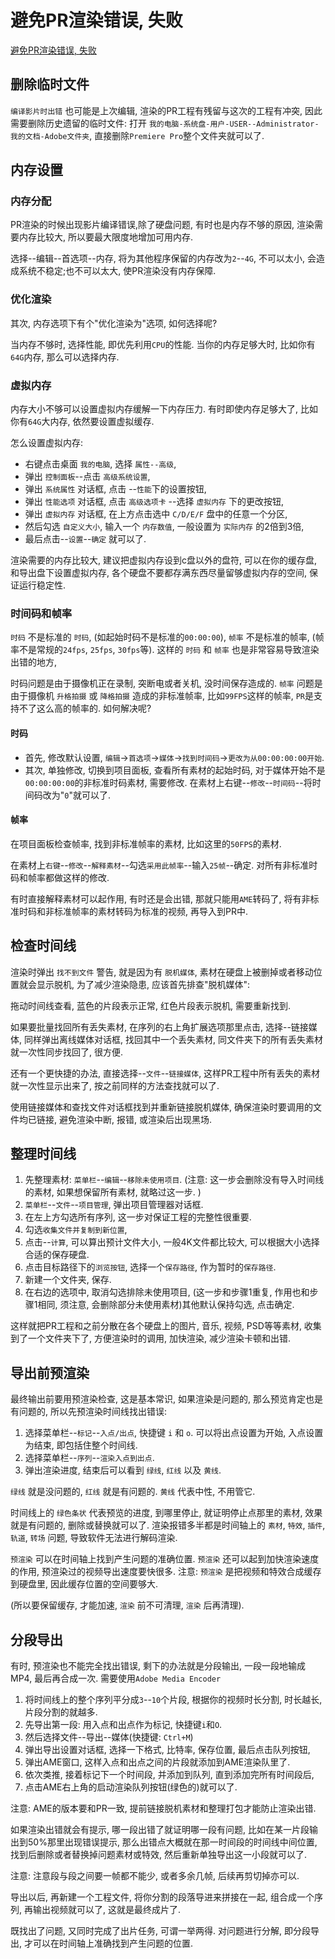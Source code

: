 # 避免PR渲染错误, 失败

[避免PR渲染错误, 失败](https://zhuanlan.zhihu.com/p/83595879)

## 删除临时文件

`编译影片时出错` 也可能是上次编辑, 渲染的PR工程有残留与这次的工程有冲突,
因此需要删除历史遗留的临时文件:
打开 `我的电脑-系统盘-用户-USER--Administrator-我的文档-Adobe文件夹`,
直接删除`Premiere Pro`整个文件夹就可以了.

## 内存设置

### 内存分配

PR渲染的时候出现影片编译错误,除了硬盘问题, 有时也是内存不够的原因,
渲染需要内存比较大, 所以要最大限度地增加可用内存.

选择--编辑--首选项--内存, 将为其他程序保留的内存改为`2`--`4G`,
不可以太小, 会造成系统不稳定;也不可以太大, 使PR渲染没有内存保障.

### 优化渲染

其次, 内存选项下有个"优化渲染为"选项, 如何选择呢?

当内存不够时, 选择性能, 即优先利用`CPU`的性能.
当你的内存足够大时, 比如你有`64G`内存, 那么可以选择内存.

### 虚拟内存

内存大小不够可以设置虚拟内存缓解一下内存压力.
有时即使内存足够大了, 比如你有`64G`大内存, 依然要设置虚拟缓存.

怎么设置虚拟内存:

+ 右键点击桌面 `我的电脑`, 选择 `属性--高级`,
+ 弹出 `控制面板`--点击 `高级系统设置`,
+ 弹出 `系统属性` 对话框, 点击 --`性能`下的设置按钮,
+ 弹出 `性能选项` 对话框, 点击 `高级选项卡` --选择 `虚拟内存` 下的更改按钮,
+ 弹出 `虚拟内存` 对话框, 在上方点击选中 `C/D/E/F` 盘中的任意一个分区,
+ 然后勾选 `自定义大小`, 输入一个 `内存数值`, 一般设置为 `实际内存` 的2倍到3倍,
+ 最后点击--`设置`--`确定` 就可以了.

渲染需要的内存比较大, 建议把虚拟内存设到c盘以外的盘符,
可以在你的缓存盘, 和导出盘下设置虚拟内存,
各个硬盘不要都存满东西尽量留够虚拟内存的空间, 保证运行稳定性.

### 时间码和帧率

`时码` 不是标准的 `时码`, (如起始时码不是标准的`00:00:00`),
`帧率` 不是标准的帧率, (帧率不是常规的`24fps`, `25fps`, `30fps`等).
这样的 `时码` 和 `帧率` 也是非常容易导致渲染出错的地方,

时码问题是由于摄像机正在录制, 突断电或者关机, 没时间保存造成的.
`帧率` 问题是由于摄像机 `升格拍摄` 或 `降格拍摄` 造成的非标准帧率,
比如`99FPS`这样的帧率, `PR`是支持不了这么高的帧率的. 如何解决呢?

#### 时码

+ 首先, 修改默认设置, `编辑`→`首选项`→`媒体`→`找到时间码`→`更改为从00:00:00:00开始`.
+ 其次, 单独修改, 切换到项目面板, 查看所有素材的起始时码,
对于媒体开始不是`00:00:00:00`的非标准时码素材, 需要修改.
在素材上右键--`修改`--`时间码`--将时间码改为"`0`"就可以了.

#### 帧率

在项目面板检查帧率, 找到非标准帧率的素材, 比如这里的`50FPS`的素材.

在素材上`右键`--`修改`--`解释素材`--勾选`采用此帧率`--输入`25帧`--确定.
对所有非标准时码和帧率都做这样的修改.

有时直接解释素材可以起作用, 有时还是会出错,
那就只能用`AME`转码了, 将有非标准时码和非标准帧率的素材转码为标准的视频, 再导入到PR中.

## 检查时间线

渲染时弹出 `找不到文件` 警告, 就是因为有 `脱机媒体`,
素材在硬盘上被删掉或者移动位置就会显示脱机, 为了减少渲染隐患, 应该首先排查"脱机媒体":

拖动时间线查看, 蓝色的片段表示正常, 红色片段表示脱机, 需要重新找到.

如果要批量找回所有丢失素材, 在序列的右上角扩展选项那里点击,
选择--链接媒体, 同样弹出离线媒体对话框, 找回其中一个丢失素材,
同文件夹下的所有丢失素材就一次性同步找回了, 很方便.

还有一个更快捷的办法, 直接选择--`文件`--`链接媒体`,
这样PR工程中所有丢失的素材就一次性显示出来了, 按之前同样的方法查找就可以了.

使用链接媒体和查找文件对话框找到并重新链接脱机媒体,
确保渲染时要调用的文件均已链接, 避免渲染中断, 报错, 或渲染后出现黑场.

## 整理时间线

1. 先整理素材: `菜单栏`--`编辑`--`移除未使用项目`.
(注意: 这一步会删除没有导入时间线的素材, 如果想保留所有素材, 就略过这一步. )
1. `菜单栏`--`文件`--`项目管理`, 弹出项目管理器对话框.
1. 在左上方勾选所有序列, 这一步对保证工程的完整性很重要.
1. 勾选`收集文件并复制到新位置`,
1. 点击--`计算`, 可以算出预计文件大小, 一般4K文件都比较大, 可以根据大小选择合适的保存硬盘.
1. 点击目标路径下的`浏览按钮`, 选择一个`保存路径`, 作为暂时的`保存路径`.
1. 新建一个文件夹, 保存.
1. 在右边的选项中, 取消勾选排除未使用项目, (这一步和步骤1重复, 作用也和步骤1相同, 须注意, 会删除部分未使用素材)其他默认保持勾选, 点击确定.

这样就把PR工程和之前分散在各个硬盘上的图片, 音乐, 视频, PSD等等素材, 收集到了一个文件夹下了, 方便渲染时的调用, 加快渲染, 减少渲染卡顿和出错.

## 导出前预渲染

最终输出前要用预渲染检查, 这是基本常识,
如果渲染是问题的, 那么预览肯定也是有问题的, 所以先预渲染时间线找出错误:

1. 选择菜单栏--`标记`--`入点/出点`, 快捷键 `i` 和 `o`.
可以将出点设置为开始, 入点设置为结束, 即包括住整个时间线.
2. 选择菜单栏--`序列`--`渲染入点到出点`.
3. 弹出渲染进度, 结束后可以看到 `绿线`, `红线` 以及 `黄线`.

`绿线` 就是没问题的, `红线` 就是有问题的. `黄线` 代表中性, 不用管它.

时间线上的 `绿色条状` 代表预览的进度,
到哪里停止, 就证明停止点那里的素材, 效果就是有问题的, 删除或替换就可以了.
渲染报错多半都是时间轴上的 `素材`, `特效`, `插件`, `轨道`, `转场` 问题, 导致软件无法进行解码渲染.

`预渲染` 可以在时间轴上找到产生问题的准确位置.
`预渲染` 还可以起到加快渲染速度的作用, 预渲染过的视频导出速度要快很多.
注意: `预渲染` 是把视频和特效合成缓存到硬盘里, 因此缓存位置的空间要够大.

(所以要保留缓存, 才能加速, `渲染` 前不可清理, `渲染` 后再清理).

## 分段导出

有时, 预渲染也不能完全找出错误, 剩下的办法就是分段输出, 一段一段地输成MP4, 最后再合成一次.
需要使用`Adobe Media Encoder`

1. 将时间线上的整个序列平分成`3`--`10`个片段, 根据你的视频时长分割, 时长越长, 片段分割的就越多.
1. 先导出第一段: 用入点和出点作为标记, 快捷键`i`和`O`.
1. 然后选择文件--导出--媒体(快捷键: `Ctrl+M`)
1. 弹出导出设置对话框, 选择一下格式, 比特率, 保存位置, 最后点击队列按钮,
1. 弹出AME窗口, 这样入点和出点之间的片段就添加到AME渲染队里了.
1. 依次类推, 接着标记下一个时间段, 并添加到队列, 直到添加完所有时间段后,
1. 点击AME右上角的启动渲染队列按钮(绿色的)就可以了.

注意: AME的版本要和PR一致, 提前链接脱机素材和整理打包才能防止渲染出错.

如果渲染出错就会有提示, 哪一段出错了就证明哪一段有问题,
比如在某一片段输出到50%那里出现错误提示, 那么出错点大概就在那一时间段的时间线中间位置,
找到后删除或者替换掉问题素材或特效, 然后重新单独导出这一小段就可以了.

注意: 注意段与段之间要一帧都不能少, 或者多余几帧, 后续再剪切掉亦可以.

导出以后, 再新建一个工程文件, 将你分割的段落导进来拼接在一起,
组合成一个序列, 再输出视频就可以了, 这就是最终成片了.

既找出了问题, 又同时完成了出片任务, 可谓一举两得.
对问题进行分解, 即分段导出, 才可以在时间轴上准确找到产生问题的位置.
